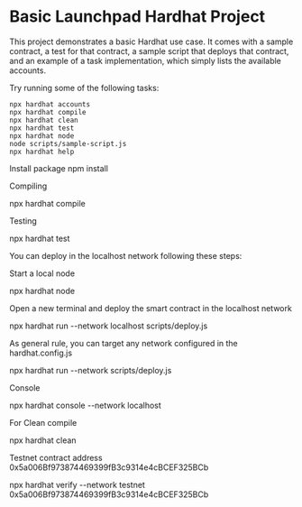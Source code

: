 # Basic Launchpad Hardhat Project

This project demonstrates a basic Hardhat use case. It comes with a sample contract, a test for that contract, a sample script that deploys that contract, and an example of a task implementation, which simply lists the available accounts.

Try running some of the following tasks:

```shell
npx hardhat accounts
npx hardhat compile
npx hardhat clean
npx hardhat test
npx hardhat node
node scripts/sample-script.js
npx hardhat help
```

Install package npm install

Compiling

npx hardhat compile

Testing

npx hardhat test

You can deploy in the localhost network following these steps:

Start a local node

npx hardhat node

Open a new terminal and deploy the smart contract in the localhost network

npx hardhat run --network localhost scripts/deploy.js

As general rule, you can target any network configured in the hardhat.config.js

npx hardhat run --network <your-network> scripts/deploy.js

Console

npx hardhat console --network localhost

For Clean compile

npx hardhat clean


Testnet contract address
0x5a006Bf973874469399fB3c9314e4cBCEF325BCb

npx hardhat verify --network testnet 0x5a006Bf973874469399fB3c9314e4cBCEF325BCb 